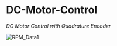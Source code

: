 # DC-Motor-Control 
*DC Motor Control with Quadrature Encoder* 

![RPM_Data1](https://user-images.githubusercontent.com/113368613/215968371-05a135e5-194f-4572-bd73-da17974f7082.png)


